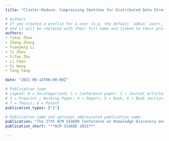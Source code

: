 ```yaml
---
title: "Cluster-Reduce: Compressing Sketches for Distributed Data Streams"

# Authors
# If you created a profile for a user (e.g. the default `admin` user), write the username (folder name) here 
# and it will be replaced with their full name and linked to their profile.
authors:
- Yikai Zhao
- Zheng Zhong
- Yuanpeng Li
- Yi Zhou
- Yifan Zhu
- Li Chen
- Yi Wang
- Tong Yang

date: "2021-08-14T00:00:00Z"

# Publication type.
# Legend: 0 = Uncategorized; 1 = Conference paper; 2 = Journal article;
# 3 = Preprint / Working Paper; 4 = Report; 5 = Book; 6 = Book section;
# 7 = Thesis; 8 = Patent
publication_types: ["1"]

# Publication name and optional abbreviated publication name.
publication: "The 27th ACM SIGKDD Conference on Knowledge Discovery and Data Mining"
publication_short: "**ACM SIGKDD 2021**"

---
```

